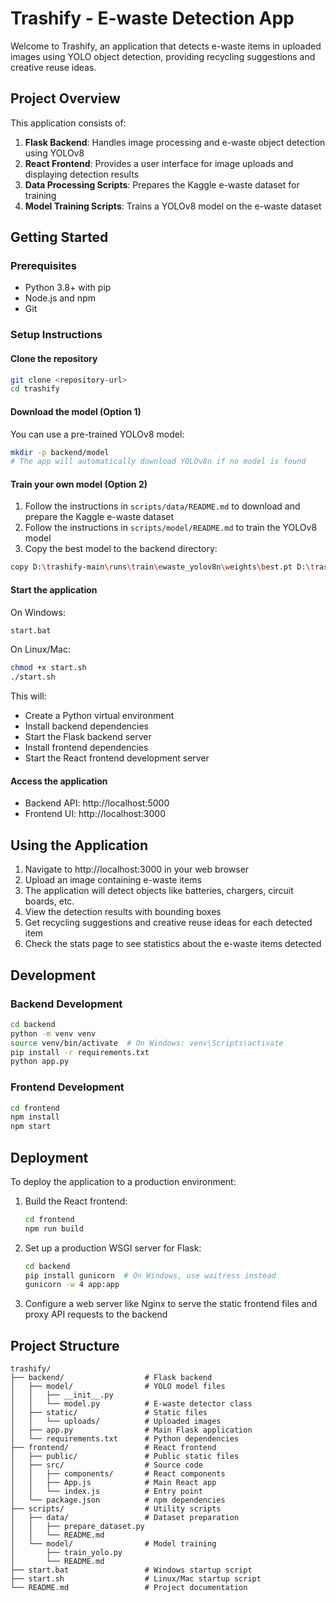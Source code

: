 # Trashify - E-waste Detection App

Welcome to Trashify, an application that detects e-waste items in uploaded images using YOLO object detection, providing recycling suggestions and creative reuse ideas.

## Project Overview

This application consists of:

1. **Flask Backend**: Handles image processing and e-waste object detection using YOLOv8
2. **React Frontend**: Provides a user interface for image uploads and displaying detection results
3. **Data Processing Scripts**: Prepares the Kaggle e-waste dataset for training
4. **Model Training Scripts**: Trains a YOLOv8 model on the e-waste dataset

## Getting Started

### Prerequisites

- Python 3.8+ with pip
- Node.js and npm
- Git

### Setup Instructions

#### Clone the repository

```bash
git clone <repository-url>
cd trashify
```

#### Download the model (Option 1)

You can use a pre-trained YOLOv8 model:

```bash
mkdir -p backend/model
# The app will automatically download YOLOv8n if no model is found
```

#### Train your own model (Option 2)

1. Follow the instructions in `scripts/data/README.md` to download and prepare the Kaggle e-waste dataset
2. Follow the instructions in `scripts/model/README.md` to train the YOLOv8 model
3. Copy the best model to the backend directory:
```bash
copy D:\trashify-main\runs\train\ewaste_yolov8n\weights\best.pt D:\trashify-main\backend\model\
```

#### Start the application

On Windows:
```bash
start.bat
```

On Linux/Mac:
```bash
chmod +x start.sh
./start.sh
```

This will:
- Create a Python virtual environment
- Install backend dependencies
- Start the Flask backend server
- Install frontend dependencies
- Start the React frontend development server

#### Access the application

- Backend API: http://localhost:5000
- Frontend UI: http://localhost:3000

## Using the Application

1. Navigate to http://localhost:3000 in your web browser
2. Upload an image containing e-waste items
3. The application will detect objects like batteries, chargers, circuit boards, etc.
4. View the detection results with bounding boxes
5. Get recycling suggestions and creative reuse ideas for each detected item
6. Check the stats page to see statistics about the e-waste items detected

## Development

### Backend Development

```bash
cd backend
python -m venv venv
source venv/bin/activate  # On Windows: venv\Scripts\activate
pip install -r requirements.txt
python app.py
```

### Frontend Development

```bash
cd frontend
npm install
npm start
```

## Deployment

To deploy the application to a production environment:

1. Build the React frontend:
   ```bash
   cd frontend
   npm run build
   ```

2. Set up a production WSGI server for Flask:
   ```bash
   cd backend
   pip install gunicorn  # On Windows, use waitress instead
   gunicorn -w 4 app:app
   ```

3. Configure a web server like Nginx to serve the static frontend files and proxy API requests to the backend

## Project Structure

```
trashify/
├── backend/                  # Flask backend
│   ├── model/                # YOLO model files
│   │   ├── __init__.py
│   │   └── model.py          # E-waste detector class
│   ├── static/               # Static files
│   │   └── uploads/          # Uploaded images
│   ├── app.py                # Main Flask application
│   └── requirements.txt      # Python dependencies
├── frontend/                 # React frontend
│   ├── public/               # Public static files
│   ├── src/                  # Source code
│   │   ├── components/       # React components
│   │   ├── App.js            # Main React app
│   │   └── index.js          # Entry point
│   └── package.json          # npm dependencies
├── scripts/                  # Utility scripts
│   ├── data/                 # Dataset preparation
│   │   ├── prepare_dataset.py
│   │   └── README.md
│   └── model/                # Model training
│       ├── train_yolo.py
│       └── README.md
├── start.bat                 # Windows startup script
├── start.sh                  # Linux/Mac startup script
└── README.md                 # Project documentation
``` 